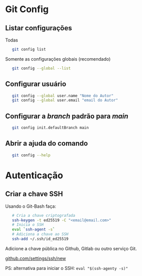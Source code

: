 # Git Config

## Listar configurações

Todas

```sh
   git config list
```

Somente as configurações globais (recomendado)

```sh
   git config --global --list
```

## Configurar usuário

```sh
   git config --global user.name "Nome do Autor"
   git config --global user.email "email do Autor"
```

## Configurar a _branch_ padrão para _main_

```sh
   git config init.defaultBranch main
```

## Abrir a ajuda do comando

```sh
   git config --help
```

# Autenticação

## Criar a chave SSH

Usando o Git-Bash faça:

```sh
   # Cria a chave criptografada
   ssh-keygen -t ed25519 -C "<email@email.com>"
   # Inicia o SSH
   eval `ssh-agent -s`
   # Adiciona a chave ao SSH
   ssh-add ~/.ssh/id_ed25519
```

Adicione a chave pública no Github, Gitlab ou outro serviço Git.

[github.com/settings/ssh/new](github.com/settings/ssh/new)

PS: alternativa para iniciar o SSH: `eval "$(ssh-agenty -s)"`

